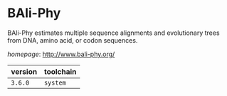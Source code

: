 # BAli-Phy

BAli-Phy estimates multiple sequence alignments and evolutionary trees from DNA, amino acid,  or codon sequences.

*homepage*: <http://www.bali-phy.org/>

version | toolchain
--------|----------
``3.6.0`` | ``system``
